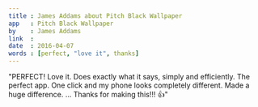 ```yaml
---
title : James Addams about Pitch Black Wallpaper
app   : Pitch Black Wallpaper
by    : James Addams
link  :
date  : 2016-04-07
words : [perfect, "love it", thanks]
---
```


"PERFECT! Love it. Does exactly what it says, simply and efficiently. The perfect app. One click and my phone looks completely different. Made a huge difference. ... Thanks for making this!!! 👍"
